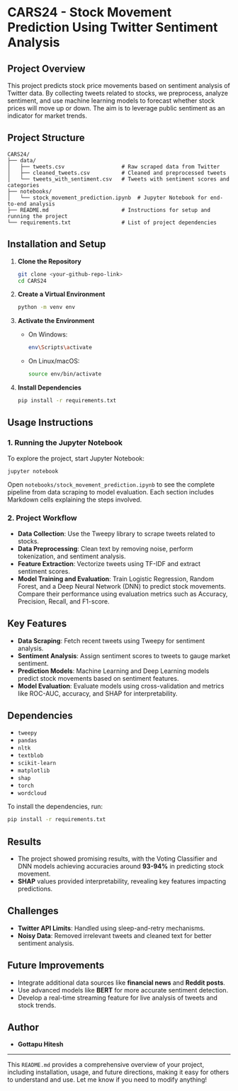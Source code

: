 
# **CARS24 - Stock Movement Prediction Using Twitter Sentiment Analysis**

## **Project Overview**
This project predicts stock price movements based on sentiment analysis of Twitter data. By collecting tweets related to stocks, we preprocess, analyze sentiment, and use machine learning models to forecast whether stock prices will move up or down. The aim is to leverage public sentiment as an indicator for market trends.

## **Project Structure**
```
CARS24/
├── data/
│   ├── tweets.csv                  # Raw scraped data from Twitter
│   ├── cleaned_tweets.csv          # Cleaned and preprocessed tweets
│   └── tweets_with_sentiment.csv   # Tweets with sentiment scores and categories
├── notebooks/
│   └── stock_movement_prediction.ipynb  # Jupyter Notebook for end-to-end analysis
├── README.md                       # Instructions for setup and running the project
└── requirements.txt                # List of project dependencies
```

## **Installation and Setup**

1. **Clone the Repository**
   ```sh
   git clone <your-github-repo-link>
   cd CARS24
   ```

2. **Create a Virtual Environment**
   ```sh
   python -m venv env
   ```

3. **Activate the Environment**
   - On Windows:
     ```sh
     env\Scripts\activate
     ```
   - On Linux/macOS:
     ```sh
     source env/bin/activate
     ```

4. **Install Dependencies**
   ```sh
   pip install -r requirements.txt
   ```

## **Usage Instructions**

### **1. Running the Jupyter Notebook**
To explore the project, start Jupyter Notebook:
```sh
jupyter notebook
```
Open `notebooks/stock_movement_prediction.ipynb` to see the complete pipeline from data scraping to model evaluation. Each section includes Markdown cells explaining the steps involved.

### **2. Project Workflow**
- **Data Collection**: Use the Tweepy library to scrape tweets related to stocks.
- **Data Preprocessing**: Clean text by removing noise, perform tokenization, and sentiment analysis.
- **Feature Extraction**: Vectorize tweets using TF-IDF and extract sentiment scores.
- **Model Training and Evaluation**: Train Logistic Regression, Random Forest, and a Deep Neural Network (DNN) to predict stock movements. Compare their performance using evaluation metrics such as Accuracy, Precision, Recall, and F1-score.

## **Key Features**
- **Data Scraping**: Fetch recent tweets using Tweepy for sentiment analysis.
- **Sentiment Analysis**: Assign sentiment scores to tweets to gauge market sentiment.
- **Prediction Models**: Machine Learning and Deep Learning models predict stock movements based on sentiment features.
- **Model Evaluation**: Evaluate models using cross-validation and metrics like ROC-AUC, accuracy, and SHAP for interpretability.

## **Dependencies**
- `tweepy`
- `pandas`
- `nltk`
- `textblob`
- `scikit-learn`
- `matplotlib`
- `shap`
- `torch`
- `wordcloud`

To install the dependencies, run:
```sh
pip install -r requirements.txt
```

## **Results**
- The project showed promising results, with the Voting Classifier and DNN models achieving accuracies around **93-94%** in predicting stock movement.
- **SHAP** values provided interpretability, revealing key features impacting predictions.

## **Challenges**
- **Twitter API Limits**: Handled using sleep-and-retry mechanisms.
- **Noisy Data**: Removed irrelevant tweets and cleaned text for better sentiment analysis.

## **Future Improvements**
- Integrate additional data sources like **financial news** and **Reddit posts**.
- Use advanced models like **BERT** for more accurate sentiment detection.
- Develop a real-time streaming feature for live analysis of tweets and stock trends.

## **Author**
- **Gottapu Hitesh**

---

This `README.md` provides a comprehensive overview of your project, including installation, usage, and future directions, making it easy for others to understand and use. Let me know if you need to modify anything!
